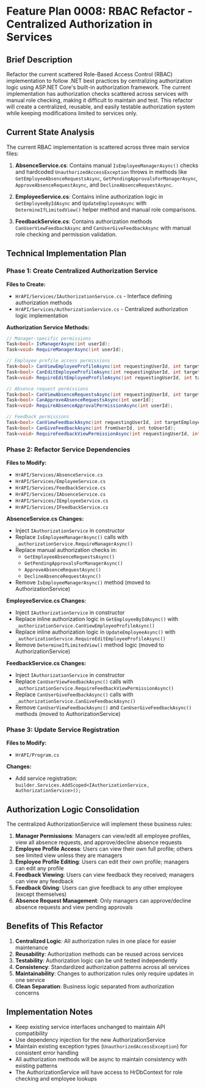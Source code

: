 # Feature Plan 0008: RBAC Refactor - Centralized Authorization in Services

## Brief Description

Refactor the current scattered Role-Based Access Control (RBAC) implementation to follow .NET best practices by centralizing authorization logic using ASP.NET Core's built-in authorization framework. The current implementation has authorization checks scattered across services with manual role checking, making it difficult to maintain and test. This refactor will create a centralized, reusable, and easily testable authorization system while keeping modifications limited to services only.

## Current State Analysis

The current RBAC implementation is scattered across three main service files:

1. **AbsenceService.cs**: Contains manual `IsEmployeeManagerAsync()` checks and hardcoded `UnauthorizedAccessException` throws in methods like `GetEmployeeAbsenceRequestsAsync`, `GetPendingApprovalsForManagerAsync`, `ApproveAbsenceRequestAsync`, and `DeclineAbsenceRequestAsync`.

2. **EmployeeService.cs**: Contains inline authorization logic in `GetEmployeeByIdAsync` and `UpdateEmployeeAsync` with `DetermineIfLimitedView()` helper method and manual role comparisons.

3. **FeedbackService.cs**: Contains authorization methods `CanUserViewFeedbackAsync` and `CanUserGiveFeedbackAsync` with manual role checking and permission validation.

## Technical Implementation Plan

### Phase 1: Create Centralized Authorization Service

**Files to Create:**
- `HrAPI/Services/IAuthorizationService.cs` - Interface defining authorization methods
- `HrAPI/Services/AuthorizationService.cs` - Centralized authorization logic implementation

**Authorization Service Methods:**
```csharp
// Manager-specific permissions
Task<bool> IsManagerAsync(int userId);
Task<void> RequireManagerAsync(int userId);

// Employee profile access permissions  
Task<bool> CanViewEmployeeProfileAsync(int requestingUserId, int targetEmployeeId);
Task<bool> CanEditEmployeeProfileAsync(int requestingUserId, int targetEmployeeId);
Task<void> RequireEditEmployeeProfileAsync(int requestingUserId, int targetEmployeeId);

// Absence request permissions
Task<bool> CanViewAbsenceRequestsAsync(int requestingUserId, int targetEmployeeId);
Task<bool> CanApproveAbsenceRequestsAsync(int userId);
Task<void> RequireAbsenceApprovalPermissionAsync(int userId);

// Feedback permissions
Task<bool> CanViewFeedbackAsync(int requestingUserId, int targetEmployeeId);
Task<bool> CanGiveFeedbackAsync(int fromUserId, int toUserId);
Task<void> RequireFeedbackViewPermissionAsync(int requestingUserId, int targetEmployeeId);
```

### Phase 2: Refactor Service Dependencies

**Files to Modify:**
- `HrAPI/Services/AbsenceService.cs`
- `HrAPI/Services/EmployeeService.cs` 
- `HrAPI/Services/FeedbackService.cs`
- `HrAPI/Services/IAbsenceService.cs`
- `HrAPI/Services/IEmployeeService.cs`
- `HrAPI/Services/IFeedbackService.cs`

**AbsenceService.cs Changes:**
- Inject `IAuthorizationService` in constructor
- Replace `IsEmployeeManagerAsync()` calls with `_authorizationService.RequireManagerAsync()`
- Replace manual authorization checks in:
  - `GetEmployeeAbsenceRequestsAsync()` 
  - `GetPendingApprovalsForManagerAsync()`
  - `ApproveAbsenceRequestAsync()`
  - `DeclineAbsenceRequestAsync()`
- Remove `IsEmployeeManagerAsync()` method (moved to AuthorizationService)

**EmployeeService.cs Changes:**
- Inject `IAuthorizationService` in constructor
- Replace inline authorization logic in `GetEmployeeByIdAsync()` with `_authorizationService.CanViewEmployeeProfileAsync()`
- Replace inline authorization logic in `UpdateEmployeeAsync()` with `_authorizationService.RequireEditEmployeeProfileAsync()`
- Remove `DetermineIfLimitedView()` method logic (moved to AuthorizationService)

**FeedbackService.cs Changes:**
- Inject `IAuthorizationService` in constructor
- Replace `CanUserViewFeedbackAsync()` calls with `_authorizationService.RequireFeedbackViewPermissionAsync()`
- Replace `CanUserGiveFeedbackAsync()` calls with `_authorizationService.CanGiveFeedbackAsync()`
- Remove `CanUserViewFeedbackAsync()` and `CanUserGiveFeedbackAsync()` methods (moved to AuthorizationService)

### Phase 3: Update Service Registration

**Files to Modify:**
- `HrAPI/Program.cs`

**Changes:**
- Add service registration: `builder.Services.AddScoped<IAuthorizationService, AuthorizationService>();`

## Authorization Logic Consolidation

The centralized AuthorizationService will implement these business rules:

1. **Manager Permissions**: Managers can view/edit all employee profiles, view all absence requests, and approve/decline absence requests
2. **Employee Profile Access**: Users can view their own full profile; others see limited view unless they are managers
3. **Employee Profile Editing**: Users can edit their own profile; managers can edit any profile
4. **Feedback Viewing**: Users can view feedback they received; managers can view any feedback
5. **Feedback Giving**: Users can give feedback to any other employee (except themselves)
6. **Absence Request Management**: Only managers can approve/decline absence requests and view pending approvals

## Benefits of This Refactor

1. **Centralized Logic**: All authorization rules in one place for easier maintenance
2. **Reusability**: Authorization methods can be reused across services
3. **Testability**: Authorization logic can be unit tested independently
4. **Consistency**: Standardized authorization patterns across all services
5. **Maintainability**: Changes to authorization rules only require updates in one service
6. **Clean Separation**: Business logic separated from authorization concerns

## Implementation Notes

- Keep existing service interfaces unchanged to maintain API compatibility
- Use dependency injection for the new AuthorizationService
- Maintain existing exception types (`UnauthorizedAccessException`) for consistent error handling
- All authorization methods will be async to maintain consistency with existing patterns
- The AuthorizationService will have access to HrDbContext for role checking and employee lookups

